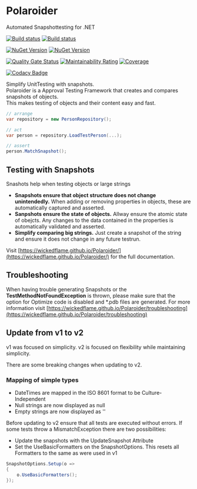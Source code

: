 # Polaroider
Automated Snapshottesting for .NET

[![Build status](https://img.shields.io/appveyor/build/chriswalpen/polaroider/master?label=Master&logo=appveyor&style=for-the-badge)](https://ci.appveyor.com/project/chriswalpen/polaroider/branch/master)
[![Build status](https://img.shields.io/appveyor/build/chriswalpen/polaroider/dev?label=Dev&logo=appveyor&style=for-the-badge)](https://ci.appveyor.com/project/chriswalpen/polaroider/branch/dev)
  
[![NuGet Version](https://img.shields.io/nuget/v/polaroider.svg?style=for-the-badge&label=Latest)](https://www.nuget.org/packages/polaroider/)
[![NuGet Version](https://img.shields.io/nuget/vpre/polaroider.svg?style=for-the-badge&label=RC)](https://www.nuget.org/packages/polaroider/)
  
[![Quality Gate Status](https://sonarcloud.io/api/project_badges/measure?project=WickedFlame_Polaroider&metric=alert_status)](https://sonarcloud.io/summary/new_code?id=WickedFlame_Polaroider)
[![Maintainability Rating](https://sonarcloud.io/api/project_badges/measure?project=WickedFlame_Polaroider&metric=sqale_rating)](https://sonarcloud.io/summary/new_code?id=WickedFlame_Polaroider)
[![Coverage](https://sonarcloud.io/api/project_badges/measure?project=WickedFlame_Polaroider&metric=coverage)](https://sonarcloud.io/summary/new_code?id=WickedFlame_Polaroider)
  
[![Codacy Badge](https://app.codacy.com/project/badge/Grade/34983ecbd3dc41bea645f6e255505016)](https://www.codacy.com/gh/WickedFlame/Polaroider/dashboard?utm_source=github.com&amp;utm_medium=referral&amp;utm_content=WickedFlame/Polaroider&amp;utm_campaign=Badge_Grade)
  
  
Simplify UnitTesting with snapshots.  
Polaroider is a Approval Testing Framework that creates and compares snapshots of objects.  
This makes testing of objects and their content easy and fast.
  
```csharp
// arrange
var repository = new PersonRepository();

// act
var person = repository.LoadTestPerson(...);

// assert
person.MatchSnapshot();
```
  
## Testing with Snapshots
Snashots help when testing objects or large strings
- **Snapshots ensure that object structure does not change unintendedly.** When adding or removing properties in objects, these are automatically captured and asserted.
- **Sanpshots ensure the state of objects.** Allway ensure the atomic state of obejcts. Any changes to the data contained in the properties is automatically validated and asserted.
- **Simplify comparing big strings.** Just create a snapshot of the string and ensure it does not change in any future testrun.
  
Visit [https://wickedflame.github.io/Polaroider/](https://wickedflame.github.io/Polaroider/) for the full documentation.
  
## Troubleshooting
When having trouble generating Snapshots or the **TestMethodNotFoundException** is thrown, please make sure that the option for Optimize code is disabled and *.pdb files are generated. 
For more information visit [https://wickedflame.github.io/Polaroider/troubleshooting](https://wickedflame.github.io/Polaroider/troubleshooting)
  
## Update from v1 to v2
v1 was focused on simplicity. 
v2 is focused on flexibility while maintaining simplicity.
  
There are some breaking changes when updating to v2.
### Mapping of simple types
- DateTimes are mapped in the ISO 8601 format to be Culture-Independent
- Null strings are now displayed as null
- Empty strings are now displayed as ''
  
Before updating to v2 ensure that all tests are executed without errors.
If some tests throw a MismatchException there are two possibilities:
- Update the snapshots with the UpdateSnapshot Attribute
- Set the UseBasicFormatters on the SnapshotOptions. This resets all Formatters to the same as were used in v1
```csharp
SnapshotOptions.Setup(o =>
{
    o.UseBasicFormatters();
});
```

